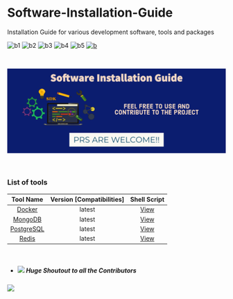 # Software-Installation-Guide

Installation Guide for various development software, tools and packages

![b1](https://img.shields.io/tokei/lines/github/shravan20/software-installation-guides)
![b2](https://img.shields.io/github/stars/shravan20/software-installation-guides)
![b3](https://img.shields.io/github/issues/shravan20/software-installation-guides)
![b4](https://img.shields.io/github/forks/shravan20/software-installation-guides)
![b5](https://img.shields.io/github/license/shravan20/software-installation-guides)
[![b](https://img.shields.io/twitter/url?style=social&url=https%3A%2F%2Fgithub.com%2Fshravan20%2Fsoftware-installation-guides)](https://img.shields.io/twitter/url?style=social&url=https%3A%2F%2Fgithub.com%2Fshravan20%2Fsoftware-installation-guides)

<br>

![alt cover](./assets/coverImage.png)

<br>

### List of tools

| Tool Name  | Version [Compatibilities]  | Shell Script |
|:-:|:-:|:-:|
| [Docker](./tools/docker/README.md)  | latest  | [View](./tools/docker)
| [MongoDB](./tools/mongodb/README.md)  | latest  | [View](./tools/mongodb) |
| [PostgreSQL](./tools/postgresql/README.md)| latest | [View](./tools/postgresql) |
| [Redis](./tools/Redis/README.md)      | latest  | [View](./tools/Redis)    |

<br>


- ##### <img src="https://ghost.org/images/docs/setup/fork.gif" width="30"> _Huge Shoutout to all the Contributors_
![](https://contrib.rocks/image?repo=shravan20/software-installation-guides)

<br>
